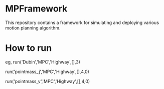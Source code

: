 # MPFramework
This repository contains a framework for simulating and deploying various motion planning algorithm.

# How to run
eg,
 run('Dubin','MPC','Highway',[],3)
 
 run('pointmass_j','MPC','Highway',[],4,0)
  
 run('pointmass_v','MPC','Highway',[],4,0)



